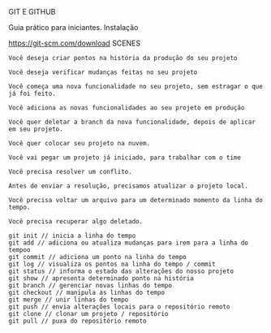 GIT E GITHUB

Guia prático para iniciantes.
Instalação

https://git-scm.com/download
SCENES

    Você deseja criar pontos na história da produção do seu projeto

    Você deseja verificar mudanças feitas no seu projeto

    Você começa uma nova funcionalidade no seu projeto, sem estragar o que já foi feito.

    Você adiciona as novas funcionalidades ao seu projeto em produção

    Você quer deletar a branch da nova funcionalidade, depois de aplicar em seu projeto.

    Você quer colocar seu projeto na nuvem.

    Você vai pegar um projeto já iniciado, para trabalhar com o time

    Você precisa resolver um conflito.

    Antes de enviar a resolução, precisamos atualizar o projeto local.

    Você precisa voltar um arquivo para um determinado momento da linha do tempo.

    Você precisa recuperar algo deletado.

    git init // inicia a linha do tempo
    git add // adiciona ou atualiza mudanças para irem para a linha do tempoo
    git commit // adiciona um ponto na linha do tempo
    git log // visualiza os pontos na linha do tempo / commit
    git status // informa o estado das alterações do nosso projeto
    git show // apresenta determinado ponto na história
    git branch // gerenciar novas linhas do tempo
    git checkout // manipula as linhas do tempo
    git merge // unir linhas do tempo
    git push // envia alterações locais para o repositório remoto
    git clone // clonar um projeto / repositório
    git pull // puxa do repositório remoto
